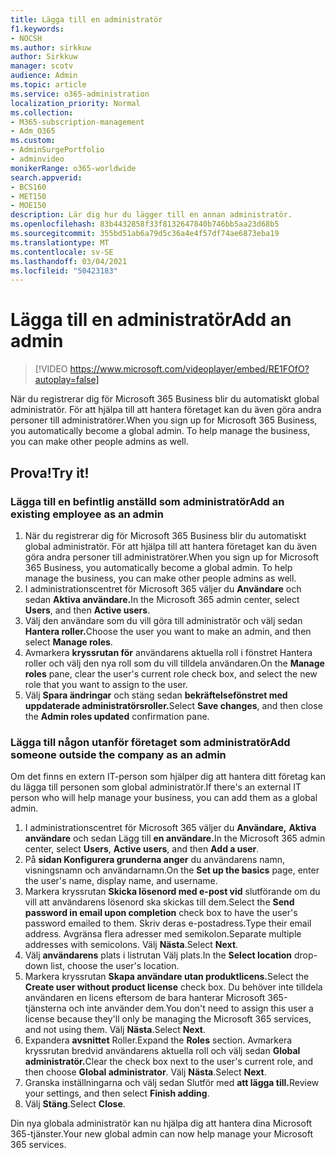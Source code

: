 ```yaml
---
title: Lägga till en administratör
f1.keywords:
- NOCSH
ms.author: sirkkuw
author: Sirkkuw
manager: scotv
audience: Admin
ms.topic: article
ms.service: o365-administration
localization_priority: Normal
ms.collection:
- M365-subscription-management
- Adm_O365
ms.custom:
- AdminSurgePortfolio
- adminvideo
monikerRange: o365-worldwide
search.appverid:
- BCS160
- MET150
- MOE150
description: Lär dig hur du lägger till en annan administratör.
ms.openlocfilehash: 83b4432858f33f8132647840b746bb5aa23d68b5
ms.sourcegitcommit: 355bd51ab6a79d5c36a4e4f57df74ae6873eba19
ms.translationtype: MT
ms.contentlocale: sv-SE
ms.lasthandoff: 03/04/2021
ms.locfileid: "50423183"
---
```

# <a name="add-an-admin"></a><span data-ttu-id="24f53-103">Lägga till en administratör</span><span class="sxs-lookup"><span data-stu-id="24f53-103">Add an admin</span></span>

> [!VIDEO https://www.microsoft.com/videoplayer/embed/RE1FOfO?autoplay=false]

<span data-ttu-id="24f53-104">När du registrerar dig för Microsoft 365 Business blir du automatiskt global administratör. För att hjälpa till att hantera företaget kan du även göra andra personer till administratörer.</span><span class="sxs-lookup"><span data-stu-id="24f53-104">When you sign up for Microsoft 365 Business, you automatically become a global admin. To help manage the business, you can make other people admins as well.</span></span> 

## <a name="try-it"></a><span data-ttu-id="24f53-105">Prova!</span><span class="sxs-lookup"><span data-stu-id="24f53-105">Try it!</span></span>

### <a name="add-an-existing-employee-as-an-admin"></a><span data-ttu-id="24f53-106">Lägga till en befintlig anställd som administratör</span><span class="sxs-lookup"><span data-stu-id="24f53-106">Add an existing employee as an admin</span></span>

1. <span data-ttu-id="24f53-107">När du registrerar dig för Microsoft 365 Business blir du automatiskt global administratör. För att hjälpa till att hantera företaget kan du även göra andra personer till administratörer.</span><span class="sxs-lookup"><span data-stu-id="24f53-107">When you sign up for Microsoft 365 Business, you automatically become a global admin. To help manage the business, you can make other people admins as well.</span></span> 
1. <span data-ttu-id="24f53-108">I administrationscentret för Microsoft 365 väljer du **Användare** och sedan **Aktiva användare.**</span><span class="sxs-lookup"><span data-stu-id="24f53-108">In the Microsoft 365 admin center, select **Users**, and then **Active users**.</span></span>
1. <span data-ttu-id="24f53-109">Välj den användare som du vill göra till administratör och välj sedan **Hantera roller.**</span><span class="sxs-lookup"><span data-stu-id="24f53-109">Choose the user you want to make an admin, and then select **Manage roles**.</span></span>
1. <span data-ttu-id="24f53-110">Avmarkera **kryssrutan för** användarens aktuella roll i fönstret Hantera roller och välj den nya roll som du vill tilldela användaren.</span><span class="sxs-lookup"><span data-stu-id="24f53-110">On the **Manage roles** pane, clear the user's current role check box, and select the new role that you want to assign to the user.</span></span>
1. <span data-ttu-id="24f53-111">Välj **Spara ändringar** och stäng sedan **bekräftelsefönstret med uppdaterade administratörsroller.**</span><span class="sxs-lookup"><span data-stu-id="24f53-111">Select **Save changes**, and then close the **Admin roles updated** confirmation pane.</span></span>

### <a name="add-someone-outside-the-company-as-an-admin"></a><span data-ttu-id="24f53-112">Lägga till någon utanför företaget som administratör</span><span class="sxs-lookup"><span data-stu-id="24f53-112">Add someone outside the company as an admin</span></span>

<span data-ttu-id="24f53-113">Om det finns en extern IT-person som hjälper dig att hantera ditt företag kan du lägga till personen som global administratör.</span><span class="sxs-lookup"><span data-stu-id="24f53-113">If there's an external IT person who will help manage your business, you can add them as a global admin.</span></span>

1. <span data-ttu-id="24f53-114">I administrationscentret för Microsoft 365 väljer du **Användare,** **Aktiva användare** och sedan Lägg till **en användare.**</span><span class="sxs-lookup"><span data-stu-id="24f53-114">In the Microsoft 365 admin center, select **Users**, **Active users**, and then **Add a user**.</span></span>
1. <span data-ttu-id="24f53-115">På **sidan Konfigurera grunderna anger** du användarens namn, visningsnamn och användarnamn.</span><span class="sxs-lookup"><span data-stu-id="24f53-115">On the **Set up the basics** page, enter the user's name, display name, and username.</span></span>
1. <span data-ttu-id="24f53-116">Markera kryssrutan **Skicka lösenord med e-post vid** slutförande om du vill att användarens lösenord ska skickas till dem.</span><span class="sxs-lookup"><span data-stu-id="24f53-116">Select the **Send password in email upon completion** check box to have the user's password emailed to them.</span></span> <span data-ttu-id="24f53-117">Skriv deras e-postadress.</span><span class="sxs-lookup"><span data-stu-id="24f53-117">Type their email address.</span></span> <span data-ttu-id="24f53-118">Avgränsa flera adresser med semikolon.</span><span class="sxs-lookup"><span data-stu-id="24f53-118">Separate multiple addresses with semicolons.</span></span> <span data-ttu-id="24f53-119">Välj **Nästa**.</span><span class="sxs-lookup"><span data-stu-id="24f53-119">Select **Next**.</span></span>
1. <span data-ttu-id="24f53-120">Välj **användarens** plats i listrutan Välj plats.</span><span class="sxs-lookup"><span data-stu-id="24f53-120">In the **Select location** drop-down list, choose the user's location.</span></span>
1. <span data-ttu-id="24f53-121">Markera kryssrutan **Skapa användare utan produktlicens.**</span><span class="sxs-lookup"><span data-stu-id="24f53-121">Select the **Create user without product license** check box.</span></span> <span data-ttu-id="24f53-122">Du behöver inte tilldela användaren en licens eftersom de bara hanterar Microsoft 365-tjänsterna och inte använder dem.</span><span class="sxs-lookup"><span data-stu-id="24f53-122">You don't need to assign this user a license because they'll only be managing the Microsoft 365 services, and not using them.</span></span> <span data-ttu-id="24f53-123">Välj **Nästa**.</span><span class="sxs-lookup"><span data-stu-id="24f53-123">Select **Next**.</span></span>
1. <span data-ttu-id="24f53-124">Expandera **avsnittet** Roller.</span><span class="sxs-lookup"><span data-stu-id="24f53-124">Expand the **Roles** section.</span></span> <span data-ttu-id="24f53-125">Avmarkera kryssrutan bredvid användarens aktuella roll och välj sedan **Global administratör.**</span><span class="sxs-lookup"><span data-stu-id="24f53-125">Clear the check box next to the user's current role, and then choose **Global administrator**.</span></span> <span data-ttu-id="24f53-126">Välj **Nästa**.</span><span class="sxs-lookup"><span data-stu-id="24f53-126">Select **Next**.</span></span>
1. <span data-ttu-id="24f53-127">Granska inställningarna och välj sedan Slutför med **att lägga till.**</span><span class="sxs-lookup"><span data-stu-id="24f53-127">Review your settings, and then select **Finish adding**.</span></span>
1. <span data-ttu-id="24f53-128">Välj **Stäng**.</span><span class="sxs-lookup"><span data-stu-id="24f53-128">Select **Close**.</span></span>

<span data-ttu-id="24f53-129">Din nya globala administratör kan nu hjälpa dig att hantera dina Microsoft 365-tjänster.</span><span class="sxs-lookup"><span data-stu-id="24f53-129">Your new global admin can now help manage your Microsoft 365 services.</span></span>